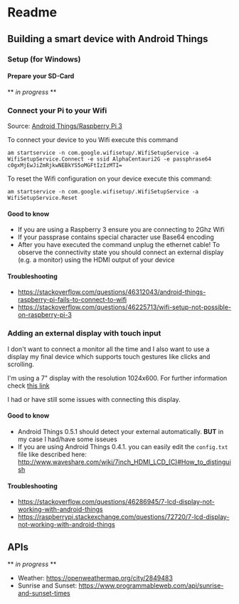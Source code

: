 # Readme

## Building a smart device with Android Things


### Setup (for Windows)

#### Prepare your SD-Card

** *in progress* **

### Connect your Pi to your Wifi

Source: [Android Things/Raspberry Pi 3](https://developer.android.com/things/hardware/raspberrypi.html#connecting_wi-fi)

To connect your device to you Wifi execute this command
```
am startservice -n com.google.wifisetup/.WifiSetupService -a WifiSetupService.Connect -e ssid AlphaCentauri2G -e passphrase64 c0gxMjEwJiZmRjkwNEBkYS5oMGFtIzIzMTI=
```

To reset the Wifi configuration on your device execute this command:
```
am startservice -n com.google.wifisetup/.WifiSetupService -a WifiSetupService.Reset
```

#### Good to know
- If you are using a Raspberry 3 ensure you are connecting to 2Ghz Wifi
- If your passprase contains special character use Base64 encoding
- After you have executed the command unplug the ethernet cable! To observe the connectivity state you should connect an external display (e.g. a monitor) using the HDMI output of your device

#### Troubleshooting
- https://stackoverflow.com/questions/46312043/android-things-raspberry-pi-fails-to-connect-to-wifi
- https://stackoverflow.com/questions/46225713/wifi-setup-not-possible-on-raspberry-pi-3

### Adding an external display with touch input

I don't want to connect a monitor all the time and I also want to use a display  my final device which supports touch gestures like clicks and scrolling.

I'm using a 7" display with the resolution 1024x600. For further information check [this link](http://www.waveshare.com/product/mini-pc/raspberry-pi/7inch-hdmi-lcd-c.htm)

I had or have still some issues with connecting this display.

#### Good to know
- Android Things 0.5.1 should detect your external automatically. **BUT** in my case I had/have some isseues
- If you are using Android Things 0.4.1. you can easily edit the `config.txt` file like described here: http://www.waveshare.com/wiki/7inch_HDMI_LCD_(C)#How_to_distinguish

#### Troubleshooting
- https://stackoverflow.com/questions/46286945/7-lcd-display-not-working-with-android-things
- https://raspberrypi.stackexchange.com/questions/72720/7-lcd-display-not-working-with-android-things



## APIs

** *in progress* **
- Weather: https://openweathermap.org/city/2849483
- Sunrise and Sunset: https://www.programmableweb.com/api/sunrise-and-sunset-times
